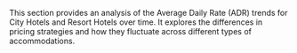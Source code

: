This section provides an analysis of the Average Daily Rate (ADR) trends for City Hotels and Resort Hotels over time. It explores the differences in pricing strategies and how they fluctuate 
across different types of accommodations.
